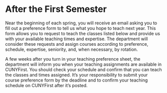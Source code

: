 # After the First Semester

Near the beginning of each spring, you will receive an email asking you to fill out a preference form to tell us what you hope to teach next year. This form allows you to request to teach the classes listed below and provide us with your available teaching times and expertise.  The department will consider these requests and assign courses according to preference, schedule, expertise, seniority, and, when necessary, by rotation.

A few weeks after you turn in your teaching preference sheet, the department will inform you when your teaching assignments are available in CUNYFirst. You should check your schedule and confirm that you can teach the classes and times assigned.  It’s your responsibility to submit your course preference form by the deadline and to confirm your teaching schedule on CUNYFirst after it’s posted.
